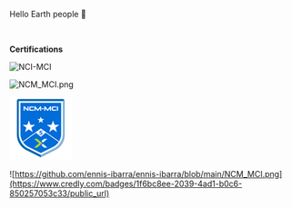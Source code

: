 Hello Earth people 👋

<!--
**ennis-ibarra/ennis-ibarra** is a ✨ _special_ ✨ repository because its `README.md` (this file) appears on your GitHub profile.

Here are some ideas to get you started:

- 🔭 I’m currently working on ...
- 🌱 I’m currently learning ...
- 👯 I’m looking to collaborate on ...
- 🤔 I’m looking for help with ...
- 💬 Ask me about ...
- 📫 How to reach me: ...
- 😄 Pronouns: ...
- ⚡ Fun fact: ...
-->

<br>

<b>Certifications</B>
<div data-iframe-width="150" data-iframe-height="270" data-share-badge-id="1f6bc8ee-2039-4ad1-b0c6-850257053c33" data-share-badge-host="https://www.credly.com"></div><script type="text/javascript" async src="//cdn.credly.com/assets/utilities/embed.js"></script>

![NCI-MCI](https://www.credly.com/badges/1f6bc8ee-2039-4ad1-b0c6-850257053c33/public_url)

![NCM_MCI.png](https://www.credly.com/badges/1f6bc8ee-2039-4ad1-b0c6-850257053c33/public_url)

![NCI-MCI](https://github.com/ennis-ibarra/ennis-ibarra/blob/main/NCM_MCI.png)

![https://github.com/ennis-ibarra/ennis-ibarra/blob/main/NCM_MCI.png](https://www.credly.com/badges/1f6bc8ee-2039-4ad1-b0c6-850257053c33/public_url)

